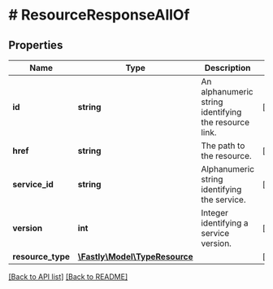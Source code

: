 # # ResourceResponseAllOf

## Properties

Name | Type | Description | Notes
------------ | ------------- | ------------- | -------------
**id** | **string** | An alphanumeric string identifying the resource link. | [optional] 
**href** | **string** | The path to the resource. | [optional] 
**service_id** | **string** | Alphanumeric string identifying the service. | [optional] 
**version** | **int** | Integer identifying a service version. | [optional] 
**resource_type** | [**\Fastly\Model\TypeResource**](TypeResource.md) |  | [optional] 


[[Back to API list]](../../README.md#endpoints) [[Back to README]](../../README.md)
